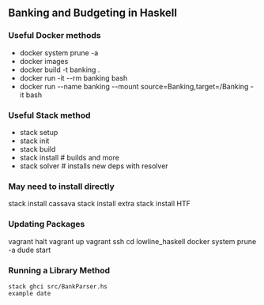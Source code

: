 ## Banking and Budgeting in Haskell

### Useful Docker methods
- docker system prune -a
- docker images
- docker build -t banking .
- docker run -it --rm banking bash
- docker run --name banking --mount source=Banking,target=/Banking -it bash

### Useful Stack method
- stack setup
- stack init
- stack build
- stack install # builds and more
- stack solver # installs new deps with resolver

### May need to install directly
stack install cassava
stack install extra
stack install HTF


### Updating Packages
vagrant halt
vagrant up
vagrant ssh
cd lowline_haskell
docker system prune -a
dude start


### Running a Library Method
```
stack ghci src/BankParser.hs
example date
```
